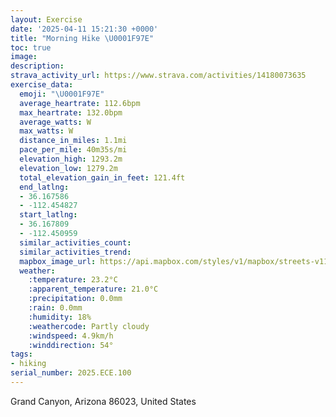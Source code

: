 ```yaml
---
layout: Exercise
date: '2025-04-11 15:21:30 +0000'
title: "Morning Hike \U0001F97E"
toc: true
image:
description:
strava_activity_url: https://www.strava.com/activities/14180073635
exercise_data:
  emoji: "\U0001F97E"
  average_heartrate: 112.6bpm
  max_heartrate: 132.0bpm
  average_watts: W
  max_watts: W
  distance_in_miles: 1.1mi
  pace_per_mile: 40m35s/mi
  elevation_high: 1293.2m
  elevation_low: 1279.2m
  total_elevation_gain_in_feet: 121.4ft
  end_latlng:
  - 36.167586
  - -112.454827
  start_latlng:
  - 36.167809
  - -112.450959
  similar_activities_count:
  similar_activities_trend:
  mapbox_image_url: https://api.mapbox.com/styles/v1/mapbox/streets-v11/static/path-5+787af2-1.0(gaw%7BE%7ChjmTBHFACRLtABDCLB%40CD%3FBCBHHA%3FB%40CCBDB%3FCA%40%40IPDJF%3F%40FB%3FC%3F%40B%3FRDJ%3F%5CJh%40JBFVAHGLGBD%3FDFCPKFHPJJR%3FSCQDBJKCA%40LN%3FDEN%3FPNN%3FDC%40FB%3FBLDMf%40%40FBD%3F%5CBb%40CNBACB%40NB%3FAL%40t%40B%3F%3FPIRD%40%3FF%5BB%3F%40FDD%3FCFDLGP%3F%5CC%3FAL%40JGFGBEHBD%3FX%40BC%40CJIDDBC%3F%40DE%3FA%40PDABFH%3F%5CCI%40e%40BMC%3FA_%40FUAYPg%40%40SHIF_%40FG%3FOFGAm%40IK%3FSGM%3FODSCc%40BICc%40IYBOJHAB%40ACB%3FCEAB%40%3FI%40DGFCv%40HBAd%40EV%40%5EDb%40FL%3FFBREPDL%3FBQ%3FIFB%3FCA%3FC%40%40%40AB%40J%3FHQ%3FEEC%3FBEAHi%40),pin-s-s+e5b22e(-112.45215,36.16804),pin-s-f+89ae00(-112.45588000000002,36.16752999999999)/auto/800x800?access_token=pk.eyJ1Ijoiam9zaGJlY2ttYW4iLCJhIjoiY205eWR2aDd1MWZ6djJrbXc4a3M0bWZleiJ9.XiG9OWkNcZk2QzjJbxLB4A
  weather:
    :temperature: 23.2°C
    :apparent_temperature: 21.0°C
    :precipitation: 0.0mm
    :rain: 0.0mm
    :humidity: 18%
    :weathercode: Partly cloudy
    :windspeed: 4.9km/h
    :winddirection: 54°
tags:
- hiking
serial_number: 2025.ECE.100
---
```

Grand Canyon, Arizona 86023, United States
